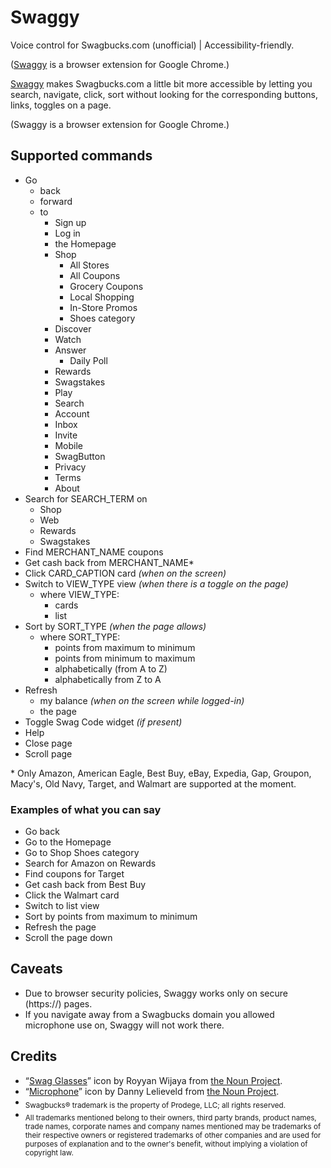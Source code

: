 Swaggy
=======


Voice control for Swagbucks.com (unofficial) | Accessibility-friendly.

([Swaggy](https://chrome.google.com/webstore/detail/swaggy-beta/beblcchllamebejoakjbhhajpmlkjoaf) is a browser extension for Google Chrome.)

[Swaggy](https://chrome.google.com/webstore/detail/swaggy-beta/beblcchllamebejoakjbhhajpmlkjoaf) makes Swagbucks.com a little bit more accessible by letting you search, navigate, click, sort without looking for the corresponding buttons, links, toggles on a page.


(Swaggy is a browser extension for Google Chrome.)


Supported commands
--------

- Go
  - back
  - forward
  - to 
    - Sign up
    - Log in
    - the Homepage
    - Shop
      - All Stores
      - All Coupons
      - Grocery Coupons
      - Local Shopping
      - In-Store Promos
      - Shoes category
    - Discover
    - Watch
    - Answer
      - Daily Poll
    - Rewards
    - Swagstakes
    - Play
    - Search
    - Account
    - Inbox
    - Invite
    - Mobile
    - SwagButton
    - Privacy
    - Terms
    - About
- Search for SEARCH_TERM on
  - Shop
  - Web
  - Rewards
  - Swagstakes
- Find MERCHANT_NAME coupons
- Get cash back from MERCHANT_NAME*
- Click CARD_CAPTION card _(when on the screen)_
- Switch to VIEW_TYPE view _(when there is a toggle on the page)_
  - where VIEW_TYPE:
    - cards
    - list
- Sort by SORT_TYPE _(when the page allows)_
  - where SORT_TYPE:
    - points from maximum to minimum
    - points from minimum to maximum
    - alphabetically (from A to Z)
    - alphabetically from Z to A
- Refresh
  - my balance _(when on the screen while logged-in)_
  - the page
- Toggle Swag Code widget _(if present)_
- Help
- Close page
- Scroll page

\* Only Amazon, American Eagle, Best Buy, eBay, Expedia, Gap, Groupon, Macy's, Old Navy, Target, and Walmart are supported at the moment.


### Examples of what you can say

- Go back
- Go to the Homepage
- Go to Shop Shoes category
- Search for Amazon on Rewards
- Find coupons for Target
- Get cash back from Best Buy
- Click the Walmart card
- Switch to list view
- Sort by points from maximum to minimum
- Refresh the page
- Scroll the page down


Caveats
--------

* Due to browser security policies, Swaggy works only on secure (https://) pages.
* If you navigate away from a Swagbucks domain you allowed microphone use on, Swaggy will not work there.


Credits
--------

* “[Swag Glasses](https://thenounproject.com/term/swag-glasses/1342454/)” icon by Royyan Wijaya from [the Noun Project](https://thenounproject.com/).
* “[Microphone](https://thenounproject.com/term/microphone/250540/)” icon by Danny Lelieveld from [the Noun Project](https://thenounproject.com/).
* <sub>Swagbucks® trademark is the property of Prodege, LLC; all rights reserved.</sub>
* <sub>All trademarks mentioned belong to their owners, third party brands, product names, trade names, corporate names and company names mentioned may be trademarks of their respective owners or registered trademarks of other companies and are used for purposes of explanation and to the owner's benefit, without implying a violation of copyright law.</sub>
